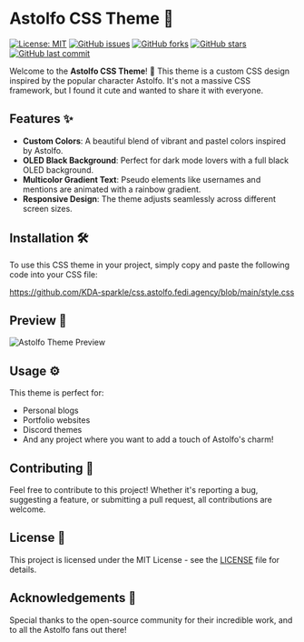 # Astolfo CSS Theme 🎀

[![License: MIT](https://img.shields.io/badge/License-MIT-yellow.svg)](https://github.com/KDA-sparkle/css.astolfo.fedi.agency/blob/main/LICENSE)
[![GitHub issues](https://img.shields.io/github/issues/KDA-sparkle/css.astolfo.fedi.agency)](https://github.com/KDA-sparkle/css.astolfo.fedi.agency/issues)
[![GitHub forks](https://img.shields.io/github/forks/KDA-sparkle/css.astolfo.fedi.agency)](https://github.com/KDA-sparkle/css.astolfo.fedi.agency/network)
[![GitHub stars](https://img.shields.io/github/stars/KDA-sparkle/css.astolfo.fedi.agency)](https://github.com/KDA-sparkle/css.astolfo.fedi.agency/stargazers)
[![GitHub last commit](https://img.shields.io/github/last-commit/KDA-sparkle/css.astolfo.fedi.agency)](https://github.com/KDA-sparkle/css.astolfo.fedi.agency/commits/main)

Welcome to the **Astolfo CSS Theme**! 🌟 This theme is a custom CSS design inspired by the popular character Astolfo. It's not a massive CSS framework, but I found it cute and wanted to share it with everyone.

## Features ✨
- **Custom Colors**: A beautiful blend of vibrant and pastel colors inspired by Astolfo.
- **OLED Black Background**: Perfect for dark mode lovers with a full black OLED background.
- **Multicolor Gradient Text**: Pseudo elements like usernames and mentions are animated with a rainbow gradient.
- **Responsive Design**: The theme adjusts seamlessly across different screen sizes.

## Installation 🛠️
To use this CSS theme in your project, simply copy and paste the following code into your CSS file:

https://github.com/KDA-sparkle/css.astolfo.fedi.agency/blob/main/style.css

## Preview 📸
![Astolfo Theme Preview](https://cdn.discordapp.com/attachments/1191158725931700274/1275912059762245732/image.png?ex=66c79d34&is=66c64bb4&hm=e6ca666fee224b3ecc0fdec168a6f103e3a944160869fc51af5053daa6dfbc48&)

## Usage ⚙️
This theme is perfect for:
- Personal blogs
- Portfolio websites
- Discord themes
- And any project where you want to add a touch of Astolfo's charm!

## Contributing 🤝
Feel free to contribute to this project! Whether it's reporting a bug, suggesting a feature, or submitting a pull request, all contributions are welcome.

## License 📄
This project is licensed under the MIT License - see the [LICENSE](https://github.com/KDA-sparkle/css.astolfo.fedi.agency/blob/main/LICENSE) file for details.

## Acknowledgements 💖
Special thanks to the open-source community for their incredible work, and to all the Astolfo fans out there!
